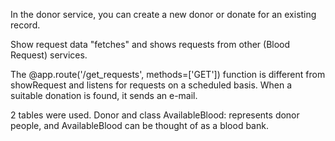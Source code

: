 In the donor service, you can create a new donor or donate for an existing record.

Show request data "fetches" and shows requests from other (Blood Request) services.

The @app.route('/get_requests', methods=['GET']) function is different from showRequest and listens for requests on a scheduled basis. When a suitable donation is found, it sends an e-mail.

2 tables were used. Donor and class AvailableBlood: represents donor people, and AvailableBlood can be thought of as a blood bank.
